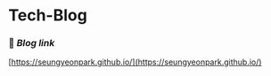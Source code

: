 # Tech-Blog

### 📌 **_Blog link_**  
[https://seungyeonpark.github.io/](https://seungyeonpark.github.io/)
